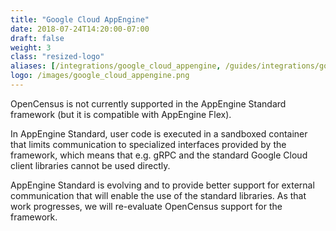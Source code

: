```yaml
---
title: "Google Cloud AppEngine"
date: 2018-07-24T14:20:00-07:00
draft: false
weight: 3
class: "resized-logo"
aliases: [/integrations/google_cloud_appengine, /guides/integrations/google_cloud_appengine]
logo: /images/google_cloud_appengine.png
---
```


OpenCensus is not currently supported in the AppEngine Standard framework (but
it is compatible with AppEngine Flex).

In AppEngine Standard, user code is executed in a sandboxed container that
limits communication to specialized interfaces provided by the framework, which
means that e.g. gRPC and the standard Google Cloud client libraries cannot be
used directly.

AppEngine Standard is evolving and to provide better support for external
communication that will enable the use of the standard libraries. As that work
progresses, we will re-evaluate OpenCensus support for the framework.



